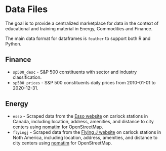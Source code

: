 
<!-- README.md is generated from README.Rmd. Please edit that file -->

# Data Files

<!-- badges: start -->
<!-- badges: end -->

The goal is to provide a centralized marketplace for data in the context
of educational and training material in Energy, Commodities and Finance.

The main data format for dataframes is `feather` to support both R and
Python.

## Finance

- `sp500_desc` - S&P 500 constituents with sector and industry
  classification.
- `sp500_prices` - S&P 500 constituents daily prices from 2010-01-01 to
  2020-12-31.

## Energy

- `esso` - Scraped data from the [Esso
  website](https://essocardlocks.ca/en/sites/) on carlock stations in
  Canada, including location, address, amenities, and distance to city
  centers using [nomatim](https://nominatim.org/) for OpenStreetMap.
- `flyingj` - Scraped data from the [Flying J
  website](https://locations.pilotflyingj.com/search?) on carlock
  stations in Noth America, including location, address, amenities, and
  distance to city centers using [nomatim](https://nominatim.org/) for
  OpenStreetMap.
